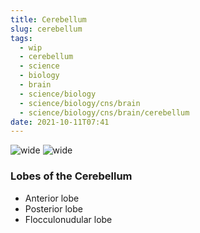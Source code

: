 ```yaml
---
title: Cerebellum
slug: cerebellum
tags:
  - wip
  - cerebellum
  - science
  - biology
  - brain
  - science/biology
  - science/biology/cns/brain
  - science/biology/cns/brain/cerebellum
date: 2021-10-11T07:41
---
```


![wide](https://upload.wikimedia.org/wikipedia/commons/2/2a/Cerebellum.png "image from Wikimedia Commons (cc)")
![wide](https://upload.wikimedia.org/wikipedia/commons/thumb/5/5d/1613_Major_Regions_of_the_Cerebellum-02.svg/713px-1613_Major_Regions_of_the_Cerebellum-02.svg.png "image from Wikimedia Commons (cc)")

### Lobes of the Cerebellum

- Anterior lobe
- Posterior lobe
- Flocculonudular lobe
